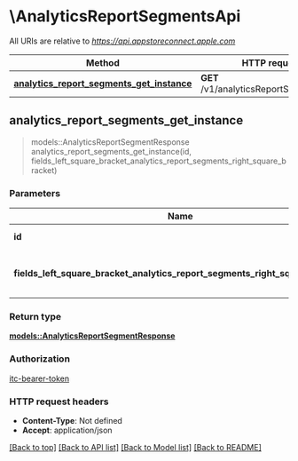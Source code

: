 # \AnalyticsReportSegmentsApi

All URIs are relative to *https://api.appstoreconnect.apple.com*

Method | HTTP request | Description
------------- | ------------- | -------------
[**analytics_report_segments_get_instance**](AnalyticsReportSegmentsApi.md#analytics_report_segments_get_instance) | **GET** /v1/analyticsReportSegments/{id} | 



## analytics_report_segments_get_instance

> models::AnalyticsReportSegmentResponse analytics_report_segments_get_instance(id, fields_left_square_bracket_analytics_report_segments_right_square_bracket)


### Parameters


Name | Type | Description  | Required | Notes
------------- | ------------- | ------------- | ------------- | -------------
**id** | **String** | the id of the requested resource | [required] |
**fields_left_square_bracket_analytics_report_segments_right_square_bracket** | Option<[**Vec<String>**](String.md)> | the fields to include for returned resources of type analyticsReportSegments |  |

### Return type

[**models::AnalyticsReportSegmentResponse**](AnalyticsReportSegmentResponse.md)

### Authorization

[itc-bearer-token](../README.md#itc-bearer-token)

### HTTP request headers

- **Content-Type**: Not defined
- **Accept**: application/json

[[Back to top]](#) [[Back to API list]](../README.md#documentation-for-api-endpoints) [[Back to Model list]](../README.md#documentation-for-models) [[Back to README]](../README.md)

